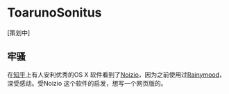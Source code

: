 # ToarunoSonitus

[策划中]

## 牢骚
在[知乎](http://zhihu.com/question/36866024/answer/69354877)上有人安利优秀的OS X 软件看到了[Noizio](http://noiz.io/)，因为之前使用过[Rainymood](http://www.rainymood.com)，深受感动。受Noizio 这个软件的启发，想写一个网页版的。